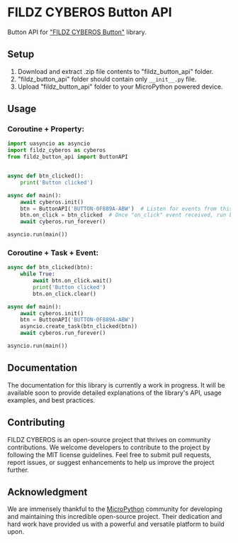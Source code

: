 # FILDZ CYBEROS Button API

Button API for ["FILDZ CYBEROS Button"](https://github.com/fildz-official/FILDZ_CYBEROS_Button) library.

## Setup

1. Download and extract .zip file contents to "fildz_button_api" folder.
2. "fildz_button_api" folder should contain only `__init__.py` file.
3. Upload "fildz_button_api" folder to your MicroPython powered device.

## Usage

### Coroutine + Property:

```Python
import uasyncio as asyncio
import fildz_cyberos as cyberos
from fildz_button_api import ButtonAPI


async def btn_clicked():
    print('Button clicked')

async def main():
    await cyberos.init()
    btn = ButtonAPI('BUTTON-0F889A-ABW')  # Listen for events from this cyberware. 
    btn.on_click = btn_clicked  # Once "on_click" event received, run btn_clicked() coroutine.
    await cyberos.run_forever()

asyncio.run(main())
```

### Coroutine + Task + Event:

```Python
async def btn_clicked(btn):
    while True:
        await btn.on_click.wait()
        print('Button clicked')
        btn.on_click.clear()

async def main():
    await cyberos.init()
    btn = ButtonAPI('BUTTON-0F889A-ABW')
    asyncio.create_task(btn_clicked(btn))
    await cyberos.run_forever()

asyncio.run(main())
```

## Documentation

The documentation for this library is currently a work in progress. It will be available soon to provide detailed explanations of the library's API, usage examples, and best practices.

## Contributing

FILDZ CYBEROS is an open-source project that thrives on community contributions. We welcome developers to contribute to the project by following the MIT license guidelines. Feel free to submit pull requests, report issues, or suggest enhancements to help us improve the project further.

## Acknowledgment 

We are immensely thankful to the [MicroPython](https://github.com/micropython/micropython) community for developing and maintaining this incredible open-source project. Their dedication and hard work have provided us with a powerful and versatile platform to build upon.
